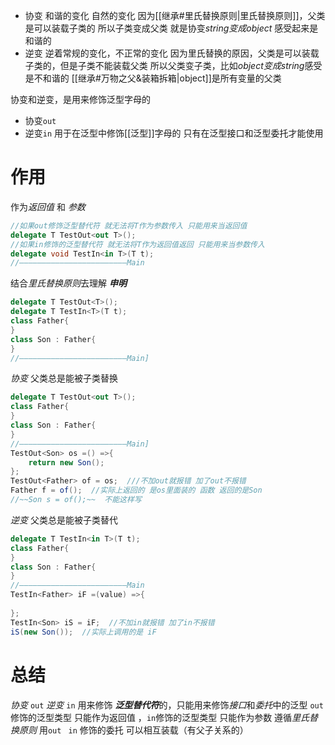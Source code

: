 - 协变
和谐的变化 自然的变化
因为[[继承#里氏替换原则|里氏替换原则]]，父类是可以装载子类的
所以子类变成父类 就是协变*string变成object* 感受起来是和谐的
- 逆变
逆着常规的变化，不正常的变化
因为里氏替换的原因，父类是可以装载子类的，但是子类不能装载父类
所以父类变子类，比如*object变成string*感受是不和谐的
[[继承#万物之父&装箱拆箱|object]]是所有变量的父类

协变和逆变，是用来修饰泛型字母的
- 协变`out`
- 逆变`in`
用于在泛型中修饰[[泛型]]字母的
只有在泛型接口和泛型委托才能使用

# 作用
作为*返回值* 和 *参数*
```csharp
//如果out修饰泛型替代符 就无法将T作为参数传入 只能用来当返回值
delegate T TestOut<out T>();
//如果in修饰的泛型替代符 就无法将T作为返回值返回 只能用来当参数传入
delegate void TestIn<in T>(T t);
//————————————————————————Main
```

结合*里氏替换原则*去理解
***申明***
```csharp
delegate T TestOut<T>();
delegate T TestIn<T>(T t);
class Father{
}
class Son : Father{
}
//————————————————————————Main]
```
*协变* 父类总是能被子类替换
```csharp
delegate T TestOut<out T>();
class Father{
}
class Son : Father{
}
//————————————————————————Main]
TestOut<Son> os =() =>{
	return new Son();
};
TestOut<Father> of = os;  ///不加out就报错 加了out不报错
Father f = of();  //实际上返回的 是os里面装的 函数 返回的是Son
//~~Son s = of();~~  不能这样写
```

*逆变* 父类总是能被子类替代
```csharp
delegate T TestIn<in T>(T t);
class Father{
}
class Son : Father{
}
//————————————————————————Main
TestIn<Father> iF =(value) =>{
	
};
TestIn<Son> iS = iF;  //不加in就报错 加了in不报错
iS(new Son());  //实际上调用的是 iF
```

# 总结
*协变* `out`
*逆变* `in`
用来修饰 ***泛型替代符***的，只能用来修饰*接口*和*委托*中的泛型
`out`修饰的泛型类型 只能作为返回值 ，`in`修饰的泛型类型 只能作为参数
遵循*里氏替换原则* 用`out ` `in` 修饰的委托 可以相互装载（有父子关系的）